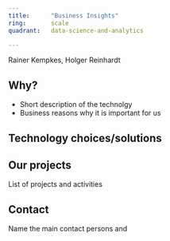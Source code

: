 ```yaml
---
title:      "Business Insights"
ring:       scale
quadrant:   data-science-and-analytics

---
```


Rainer Kempkes, Holger Reinhardt

## Why?
- Short description of the technolgy 
- Business reasons why it is important for us

## Technology choices/solutions


## Our projects 
List of projects and activities


## Contact
Name the main contact persons and 
